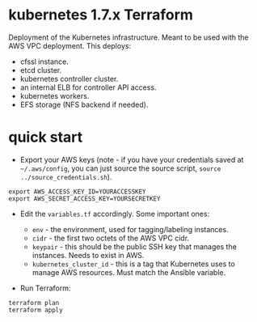 # kubernetes 1.7.x Terraform

Deployment of the Kubernetes infrastructure. Meant to be used with the AWS VPC deployment. This deploys:

- cfssl instance.
- etcd cluster.
- kubernetes controller cluster.
- an internal ELB for controller API access.
- kubernetes workers.
- EFS storage (NFS backend if needed).

# quick start

- Export your AWS keys (note - if you have your credentials saved at `~/.aws/config`, you can just source the source script, `source ../source_credentials.sh`).


```
export AWS_ACCESS_KEY_ID=YOURACCESSKEY
export AWS_SECRET_ACCESS_KEY=YOURSECRETKEY
```

- Edit the `variables.tf` accordingly.  Some important ones:
  - `env` - the environment, used for tagging/labeling instances.
  - `cidr` - the first two octets of the AWS VPC cidr.  
  - `keypair` - this should be the public SSH key that manages the instances.  Needs to exist in AWS.
  - `kubernetes_cluster_id` - this is a tag that Kubernetes uses to manage AWS resources.  Must match the Ansible variable.
  
- Run Terraform:

```
terraform plan
terraform apply
```
